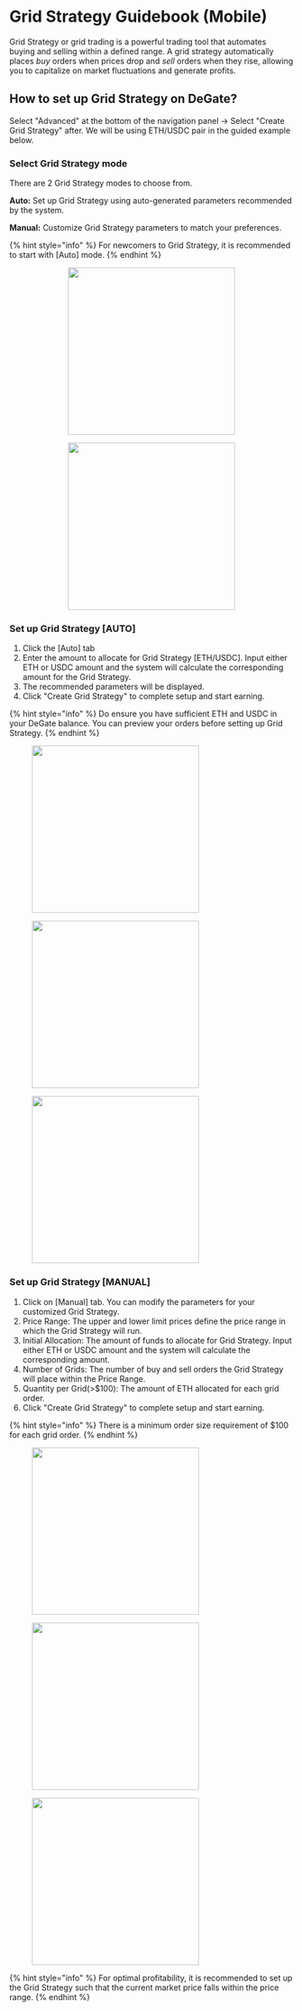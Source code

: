 # Grid Strategy Guidebook (Mobile)

Grid Strategy or grid trading is a powerful trading tool that automates buying and selling within a defined range. A grid strategy automatically places _buy_ orders when prices drop and _sell_ orders when they rise, allowing you to capitalize on market fluctuations and generate profits. &#x20;

## How to set up Grid Strategy on DeGate?&#x20;

Select "Advanced" at the bottom of the navigation panel -> Select "Create Grid Strategy" after. We will be using ETH/USDC pair in the guided example below.

### **Select Grid Strategy mode**

There are 2 Grid Strategy modes to choose from.

**Auto:** Set up Grid Strategy using auto-generated parameters recommended by the system.

**Manual:** Customize Grid Strategy parameters to match your preferences.

{% hint style="info" %}
For newcomers to Grid Strategy, it is recommended to start with \[Auto] mode.
{% endhint %}

<div align="center">

<figure><img src="../.gitbook/assets/photo_2024-02-21_16-12-00.jpg" alt="" width="296"><figcaption></figcaption></figure>

 

<figure><img src="../.gitbook/assets/photo_2024-02-21_16-45-30.jpg" alt="" width="296"><figcaption></figcaption></figure>

</div>

### **Set up Grid Strategy \[AUTO]**

1. Click the \[Auto] tab
2. Enter the amount to allocate for Grid Strategy \[ETH/USDC].  Input either ETH or USDC amount and the system will calculate the corresponding amount for the Grid Strategy.&#x20;
3. The recommended parameters will be displayed.&#x20;
4. Click "Create Grid Strategy" to complete setup and start earning.&#x20;

{% hint style="info" %}
Do ensure you have sufficient ETH and USDC in your DeGate balance. You can preview your orders before setting up Grid Strategy.&#x20;
{% endhint %}

<div align="left">

<figure><img src="../.gitbook/assets/photo_2024-02-21_16-56-00.jpg" alt="" width="296"><figcaption></figcaption></figure>

 

<figure><img src="../.gitbook/assets/photo_2024-02-21_17-04-33.jpg" alt="" width="296"><figcaption></figcaption></figure>

 

<figure><img src="../.gitbook/assets/photo_2024-02-21_17-02-33.jpg" alt="" width="296"><figcaption></figcaption></figure>

</div>

### **Set up Grid Strategy \[MANUAL]**

1. Click on \[Manual] tab. You can modify the parameters for your customized Grid Strategy.
2. Price Range: The upper and lower limit prices define the price range in which the Grid Strategy will run.&#x20;
3. Initial Allocation: The amount of funds to allocate for Grid Strategy. Input either ETH or USDC amount and the system will calculate the corresponding amount.
4. Number of Grids: The number of buy and sell orders the Grid Strategy will place within the Price Range.
5. Quantity per Grid(>$100): The amount of ETH allocated for each grid order.
6. Click "Create Grid Strategy" to complete setup and start earning.&#x20;

{% hint style="info" %}
There is a minimum order size requirement of $100 for each grid order.
{% endhint %}

<div align="left">

<figure><img src="../.gitbook/assets/photo_2024-02-21_17-04-31.jpg" alt="" width="296"><figcaption></figcaption></figure>

 

<figure><img src="../.gitbook/assets/photo_2024-02-22_14-25-17.jpg" alt="" width="296"><figcaption></figcaption></figure>

 

<figure><img src="../.gitbook/assets/photo_2024-02-21_17-23-51.jpg" alt="" width="296"><figcaption></figcaption></figure>

</div>

{% hint style="info" %}
For optimal profitability, it is recommended to set up the Grid Strategy such that the current market price falls within the price range.
{% endhint %}
